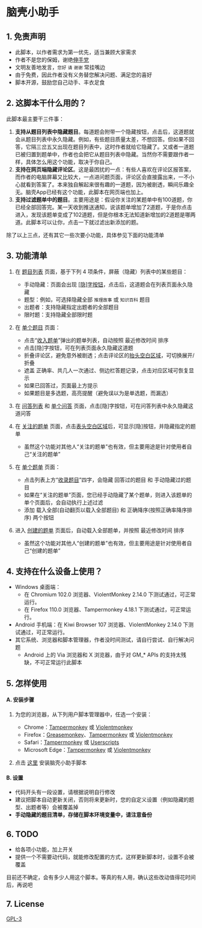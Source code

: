 ﻿# 脑壳小助手

## 1. 免责声明

* 此脚本，以作者需求为第一优先，适当兼顾大家需求
* 作者不是您的保姆，谢绝[伸手党](https://baike.baidu.com/item/%E4%BC%B8%E6%89%8B%E5%85%9A)
* 文明友善地发言，`您好` `请` `谢谢` 常挂嘴边
* 由于免费，因此作者没有义务替您解决问题、满足您的喜好
* 脚本开源，鼓励您自己动手、丰衣足食

## 2. 这脚本干什么用的？

此脚本最主要干三件事：
1. **支持从题目列表中隐藏题目**。每道题会附带一个隐藏按钮，点击后，这道题就会从题目列表中永久隐藏。例如，有些题目质量太差，不想回答。但如果不回答，它隔三岔五又出现在题目列表中，这时作者就给它隐藏了。又或者一道题已被归置到题单中，作者也会把它从题目列表中隐藏。当然你不需要跟作者一样，具体怎么用这个功能，取决于你自己。
3. **支持在网页端隐藏评论区**。这是最困扰的一点：有些人喜欢在评论区报答案，而作者的电脑屏幕又比较大，一点进问题页面，评论区会直接露出来，一不小心就看到答案了。本来独自解起来很有趣的一道题，因为被剧透，瞬间乐趣全无。脑壳App已经有这个功能，此脚本在网页端也加上。
4. **支持过滤题单中的题目**。主要用途是：假设你关注的某题单中有100道题，你已经全部回答完。某一天收到推送通知，说该题单增加了2道题，于是你点击进入，发现该题单变成了102道题，但是你根本无法知道新增加的2道题是哪两道。此脚本可以让你，点击一下就过滤出新添加的题。

除了以上三点，还有其它一些次要小功能，具体参见下面的功能清单

## 3. 功能清单

1. 在 [题目列表](https://www.naokr.com/question) 页面，基于下列 4 项条件，屏蔽（隐藏）列表中的某些题目：
    * 手动隐藏：页面会出现 [[隐]字按钮](https://user-images.githubusercontent.com/3130930/226784596-d379cf97-9c9d-4159-ac8b-a34204191758.png)，点击后，这道题会在列表页面永久隐藏
    * 题型：例如，可选择隐藏全部 `推理故事` 或 `知识百科` 题目
    * 出题者：支持隐藏指定出题者的全部题目
    * 限时题：支持隐藏全部限时题

2. 在 [单个题目](https://www.naokr.com/question/16330) 页面：
    * 点击“[收入题单](https://user-images.githubusercontent.com/3130930/226784872-510ce69e-36f6-473c-9313-08a40ead4c98.png)”弹出的题单列表，自动按照 最近修改时间 排序
    * 点击[隐]字按钮，可在列表页面永久隐藏这道题
    * 折叠评论区，避免意外被剧透；点击评论区的[抬头空白区域](https://user-images.githubusercontent.com/3130930/226801727-308b6d83-b8fa-4dbc-b105-5167d896f904.png)，可切换展开/折叠
    * 遮盖 正确率、共几人一次通过、侧边栏答题记录，点击对应区域可恢复显示
    * 如果已回答过，页面最上方提示
    * 如果题目是多选题，高亮提醒（避免误以为是单选题，而漏选）

3. 在 [问答列表](https://www.naokr.com/ask) 和 [单个问答](https://www.naokr.com/ask/11817) 页面，点击[隐]字按钮，可在问答列表中永久隐藏这道问答

4. 在 [关注的题单](https://www.naokr.com/user/87670/collections/following) 页面，点击[表头空白区域](https://user-images.githubusercontent.com/3130930/226786154-e6dcb34a-5a1e-4dca-a70f-541532a4a1f7.png)后，可显示[隐]按钮，并隐藏指定的题单
    * 虽然这个功能对其他人“关注的题单”也有效，但主要用途是针对使用者自己“关注的题单”

5. 在 [单个题单](https://www.naokr.com/collection/216) 页面：
    * 点击列表上方“[收录题目](https://user-images.githubusercontent.com/3130930/226786831-3b5cc15c-5527-428e-83fd-1077f8eb9c06.png)”四字，会隐藏 回答过的题目 和 手动隐藏过的题目
    * 如果在“关注的题单”页面，您已经手动隐藏了某个题单，则进入该题单的单个页面后，会自动执行上述过滤
    * 添加 载入全部(自动翻页以载入全部题目) 和 正确降序(按照正确率降序排序) 两个按钮

6. 进入 [创建的题单](https://www.naokr.com/user/87670/collections/created) 页面后，自动载入全部题单，并按照 最近修改时间 排序
    * 虽然这个功能对其他人“创建的题单”也有效，但主要用途是针对使用者自己“创建的题单”

## 4. 支持在什么设备上使用？
* Windows 桌面端：
    * 在 Chromium 102.0 浏览器、ViolentMonkey 2.14.0 下测试通过，可正常运行。
    * 在 Firefox 110.0 浏览器、Tampermonkey 4.18.1 下测试通过，可正常运行。
* Android 手机端：在 Kiwi Browser 107 浏览器、ViolentMonkey 2.14.0 下测试通过，可正常运行。
* 其它系统、浏览器和脚本管理器，作者没时间测试，请自行尝试、自行解决问题
    * Android 上的 Via 浏览器和 X 浏览器，由于对 GM_* APIs 的支持太残缺，不可正常运行此脚本

## 5. 怎样使用

#### A. 安装步骤

1. 为您的浏览器，从下列用户脚本管理器中，任选一个安装：
    * Chrome：[Tampermonkey](https://chrome.google.com/webstore/detail/tampermonkey/dhdgffkkebhmkfjojejmpbldmpobfkfo) 或 [Violentmonkey](https://chrome.google.com/webstore/detail/violent-monkey/jinjaccalgkegednnccohejagnlnfdag)
    * Firefox：[Greasemonkey](https://addons.mozilla.org/firefox/addon/greasemonkey/)、[Tampermonkey](https://addons.mozilla.org/firefox/addon/tampermonkey/) 或 [Violentmonkey](https://addons.mozilla.org/firefox/addon/violentmonkey/)
    * Safari：[Tampermonkey](http://tampermonkey.net/?browser=safari) 或 [Userscripts](https://apps.apple.com/app/userscripts/id1463298887)
    * Microsoft Edge：[Tampermonkey](https://microsoftedge.microsoft.com/addons/detail/tampermonkey/iikmkjmpaadaobahmlepeloendndfphd) 或 [Violentmonkey](https://microsoftedge.microsoft.com/addons/detail/violentmonkey/eeagobfjdenkkddmbclomhiblgggliao)

3. 点击 [这里](https://github.com/luboq/release/raw/main/naokr_assist/naokr_assist.user.js) 安装脑壳小助手脚本

#### B. 设置

* 代码开头有一段设置，请根据说明自行修改
* 建议把脚本自动更新关闭，否则将来更新时，您的自定义设置（例如隐藏的题型、出题者等）会被覆盖掉
* **手动隐藏的题目清单，存储在脚本环境变量中，请注意备份**

## 6. TODO

* 给各项小功能，加上开关
* 提供一个不需要动代码，就能修改配置的方式，这样更新脚本时，设置不会被覆盖

目前还不确定，会有多少人用这个脚本。等真的有人用，确认这些改动值得花时间后，再说吧

## 7. License

[GPL-3](https://choosealicense.com/licenses/gpl-3.0/)